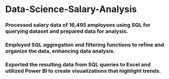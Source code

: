 # Data-Science-Salary-Analysis
### Processed salary data of 16,495 employees using SQL for querying dataset and prepared data for analysis.
###  Employed SQL aggregation and filtering functions to refine and organize the data, enhancing data analysis.
###  Exported the resulting data from SQL queries to Excel and  utilized  Power BI to create visualizations that highlight trends.
